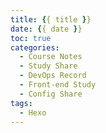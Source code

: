```yaml
---
title: {{ title }}
date: {{ date }}
toc: true
categories:
  - Course Notes
  - Study Share
  - DevOps Record
  - Front-end Study
  - Config Share
tags:
  - Hexo
---
```


<!-- more -->
